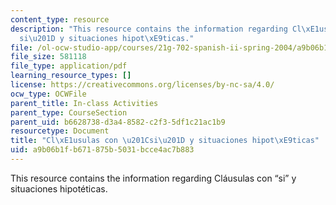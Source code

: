 ```yaml
---
content_type: resource
description: "This resource contains the information regarding Cl\xE1usulas con \u201C\
  si\u201D y situaciones hipot\xE9ticas."
file: /ol-ocw-studio-app/courses/21g-702-spanish-ii-spring-2004/a9b06b1fb671875b5031bcce4ac7b883_MIT21G_702S04_42act_pro.pdf
file_size: 581118
file_type: application/pdf
learning_resource_types: []
license: https://creativecommons.org/licenses/by-nc-sa/4.0/
ocw_type: OCWFile
parent_title: In-class Activities
parent_type: CourseSection
parent_uid: b6628738-d3a4-8582-c2f3-5df1c21ac1b9
resourcetype: Document
title: "Cl\xE1usulas con \u201Csi\u201D y situaciones hipot\xE9ticas"
uid: a9b06b1f-b671-875b-5031-bcce4ac7b883
---
```

This resource contains the information regarding Cláusulas con “si” y situaciones hipotéticas.